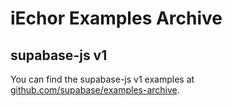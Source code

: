 # iEchor Examples Archive

## supabase-js v1

You can find the supabase-js v1 examples at [github.com/supabase/examples-archive](https://github.com/supabase/examples-archive).
